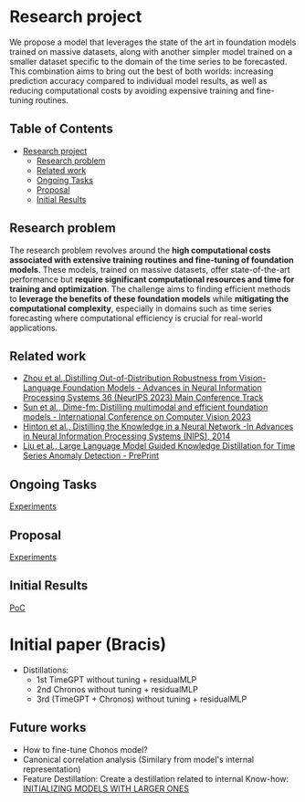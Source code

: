 # Research project

We propose a model that leverages the state of the art in foundation models trained on massive datasets, along with another simpler model trained on a smaller dataset specific to the domain of the time series to be forecasted. This combination aims to bring out the best of both worlds: increasing prediction accuracy compared to individual model results, as well as reducing computational costs by avoiding expensive training and fine-tuning routines.

## Table of Contents

- [Research project](#research-project)
  - [Research problem](#research-problem)
  - [Related work](#related-work)
  - [Ongoing Tasks](#ongoing-tasks)
  - [Proposal](#proposal)
  - [Initial Results](#initial-results)

## Research problem

The research problem revolves around the **high computational costs associated with extensive training routines and fine-tuning of foundation models**. These models, trained on massive datasets, offer state-of-the-art performance but **require significant computational resources and time for training and optimization**. The challenge aims to finding efficient methods to **leverage the benefits of these foundation models** while **mitigating the computational complexity**, especially in domains such as time series forecasting where computational efficiency is crucial for real-world applications.

## Related work

* [Zhou et al.,Distilling Out-of-Distribution Robustness from Vision-Language Foundation Models - Advances in Neural Information Processing Systems 36 (NeurIPS 2023) Main Conference Track](https://proceedings.neurips.cc/paper_files/paper/2023/hash/67f30132d98e758f7b4e28c36091d86e-Abstract-Conference.html)
* [Sun et al., Dime-fm: Distilling multimodal and efficient foundation models - International Conference on Computer Vision 2023](https://openaccess.thecvf.com/content/ICCV2023/papers/Sun_DIME-FM__DIstilling_Multimodal_and_Efficient_Foundation_Models_ICCV_2023_paper.pdf)
* [Hinton et al., Distilling the Knowledge in a Neural Network -In Advances in Neural Information Processing Systems (NIPS), 2014](https://arxiv.org/pdf/1503.02531)
* [Liu et al., Large Language Model Guided Knowledge Distillation for Time Series Anomaly Detection - PrePrint](https://arxiv.org/abs/2401.15123)

## Ongoing Tasks
[Experiments](https://github.com/fialhocoelho/nexus/experiments.md)

## Proposal
[Experiments](https://github.com/fialhocoelho/nexus/experiments.md)

## Initial Results
[PoC](https://github.com/fialhocoelho/nexus/poc.md)

# Initial paper (Bracis)

* Distillations:
    * 1st TimeGPT without tuning + residualMLP
    * 2nd Chronos without tuning + residualMLP
    * 3rd (TimeGPT + Chronos) without tuning + residualMLP

## Future works
* How to fine-tune Chonos model?
* Canonical correlation analysis (Similary from model's internal representation)
* Feature Destillation: Create a destillation related to internal Know-how: [INITIALIZING MODELS WITH LARGER ONES](https://arxiv.org/pdf/2311.18823)
